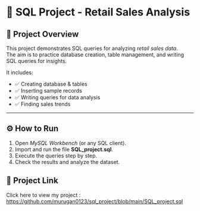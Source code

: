 # 🛒 SQL Project - Retail Sales Analysis

## 📌 Project Overview
This project demonstrates SQL queries for analyzing *retail sales data*.  
The aim is to practice database creation, table management, and writing SQL queries for insights.

It includes:
- ✅ Creating database & tables  
- ✅ Inserting sample records  
- ✅ Writing queries for data analysis  
- ✅ Finding sales trends  

---

## ⚙ How to Run
1. Open *MySQL Workbench* (or any SQL client).  
2. Import and run the file **SQL_project.sql**.  
3. Execute the queries step by step.  
4. Check the results and analyze the dataset.


## 🔗 Project Link
Click here to view my project : https://github.com/murugan0123/sql_project/blob/main/SQL_project.sql
